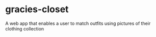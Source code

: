 # gracies-closet
A web app that enables a user to match outfits using pictures of their clothing collection
